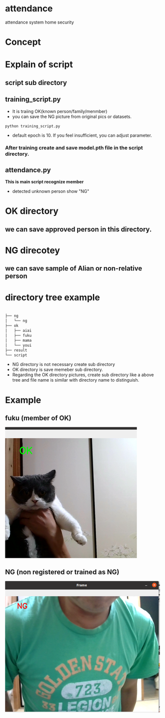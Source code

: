 # attendance
attendance system home security


# Concept



# Explain of script
## script sub directory

## training_script.py
- It is traiing OK(known person/family/menmber)
- you can save the NG picture from original pics or datasets.

```
python training_script.py

```
- default epoch is 10. If you feel insufficient, you can adjust parameter.
### After training create and save model.pth file in the script directory.


## attendance.py
**This is main script recognize member**
- detected unknown person show "NG"

# OK directory 
## we can save approved person in this directory.

# NG direcotey
## we can save sample of Alian or non-relative person

# directory tree example

```

├── ng
│   └── ng
├── ok
│   ├── aiai
│   ├── fuku
│   ├── mama
│   └── youi
├── result
└── script

```

- NG directory is not necessary create sub directory
- OK directory is save memeber sub directory.
- Regarding the OK directory pictures, create sub directory like a above tree and file name is similar with directory name to distinguish.


# Example 

## fuku (member of OK)
![family member](registered_okmenmber.png "hero")

## NG (non registered or trained as NG)

![Unknown](unknown_person.png "unknown")

